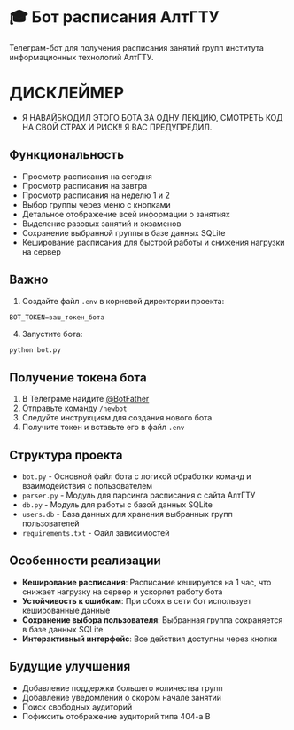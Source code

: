 # 🎓 Бот расписания АлтГТУ

Телеграм-бот для получения расписания занятий групп института информационных технологий АлтГТУ.


# ДИСКЛЕЙМЕР
- Я НАВАЙБКОДИЛ ЭТОГО БОТА ЗА ОДНУ ЛЕКЦИЮ, СМОТРЕТЬ КОД НА СВОЙ СТРАХ И РИСК!! Я ВАС ПРЕДУПРЕДИЛ.
## Функциональность

-  Просмотр расписания на сегодня
-  Просмотр расписания на завтра
- Просмотр расписания на неделю 1 и 2
- Выбор группы через меню с кнопками
- Детальное отображение всей информации о занятиях
- Выделение разовых занятий и экзаменов
- Сохранение выбранной группы в базе данных SQLite
- Кеширование расписания для быстрой работы и снижения нагрузки на сервер

## Важно



1. Создайте файл `.env` в корневой директории проекта:
```
BOT_TOKEN=ваш_токен_бота
```

4. Запустите бота:
```bash
python bot.py
```

## Получение токена бота

1. В Телеграме найдите [@BotFather](https://t.me/BotFather)
2. Отправьте команду `/newbot`
3. Следуйте инструкциям для создания нового бота
4. Получите токен и вставьте его в файл `.env`



## Структура проекта

- `bot.py` - Основной файл бота с логикой обработки команд и взаимодействия с пользователем
- `parser.py` - Модуль для парсинга расписания с сайта АлтГТУ
- `db.py` - Модуль для работы с базой данных SQLite
- `users.db` - База данных для хранения выбранных групп пользователей
- `requirements.txt` - Файл зависимостей

## Особенности реализации

- **Кеширование расписания**: Расписание кешируется на 1 час, что снижает нагрузку на сервер и ускоряет работу бота
- **Устойчивость к ошибкам**: При сбоях в сети бот использует кешированные данные
- **Сохранение выбора пользователя**: Выбранная группа сохраняется в базе данных SQLite
- **Интерактивный интерфейс**: Все действия доступны через кнопки

## Будущие улучшения

- Добавление поддержки большего количества групп
- Добавление уведомлений о скором начале занятий
- Поиск свободных аудиторий
- Пофиксить отображение аудиторий типа 404-а В
